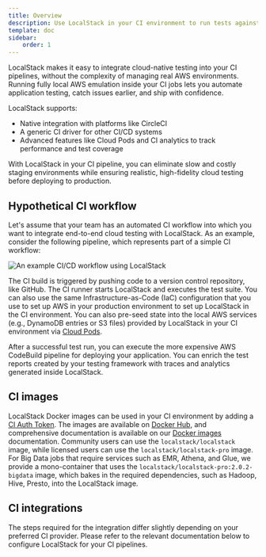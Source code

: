 ```yaml
---
title: Overview
description: Use LocalStack in your CI environment to run tests against your AWS infrastructure in a high-fidelity cloud emulator.
template: doc
sidebar:
    order: 1
---
```


LocalStack makes it easy to integrate cloud-native testing into your CI pipelines, without the complexity of managing real AWS environments. Running fully local AWS emulation inside your CI jobs lets you automate application testing, catch issues earlier, and ship with confidence.

LocalStack supports:

- Native integration with platforms like CircleCI
- A generic CI driver for other CI/CD systems
- Advanced features like Cloud Pods and CI analytics to track performance and test coverage

With LocalStack in your CI pipeline, you can eliminate slow and costly staging environments while ensuring realistic, high-fidelity cloud testing before deploying to production.

## Hypothetical CI workflow

Let's assume that your team has an automated CI workflow into which you want to integrate end-to-end cloud testing with LocalStack.
As an example, consider the following pipeline, which represents part of a simple CI workflow:

![An example CI/CD workflow using LocalStack](/images/aws/localstack-in-ci.svg)

The CI build is triggered by pushing code to a version control repository, like GitHub.
The CI runner starts LocalStack and executes the test suite.
You can also use the same Infrastructure-as-Code (IaC) configuration that you use to set up AWS in your production environment to set up LocalStack in the CI environment.
You can also pre-seed state into the local AWS services (e.g., DynamoDB entries or S3 files) provided by LocalStack in your CI environment via [Cloud Pods](/aws/capabilities/state-management/cloud-pods).

After a successful test run, you can execute the more expensive AWS CodeBuild pipeline for deploying your application.
You can enrich the test reports created by your testing framework with traces and analytics generated inside LocalStack.

## CI images

LocalStack Docker images can be used in your CI environment by adding a [CI Auth Token](https://app.localstack.cloud/workspace/auth-tokens).
The images are available on [Docker Hub](https://hub.docker.com/r/localstack/localstack/tags), and comprehensive documentation is available on our [Docker images](https://docs.localstack.cloud/references/docker-images/) documentation.
Community users can use the `localstack/localstack` image, while licensed users can use the `localstack/localstack-pro` image.
For Big Data jobs that require services such as EMR, Athena, and Glue, we provide a mono-container that uses the `localstack/localstack-pro:2.0.2-bigdata` image, which bakes in the required dependencies, such as Hadoop, Hive, Presto, into the LocalStack image.

## CI integrations

The steps required for the integration differ slightly depending on your preferred CI provider.
Please refer to the relevant documentation below to configure LocalStack for your CI pipelines.